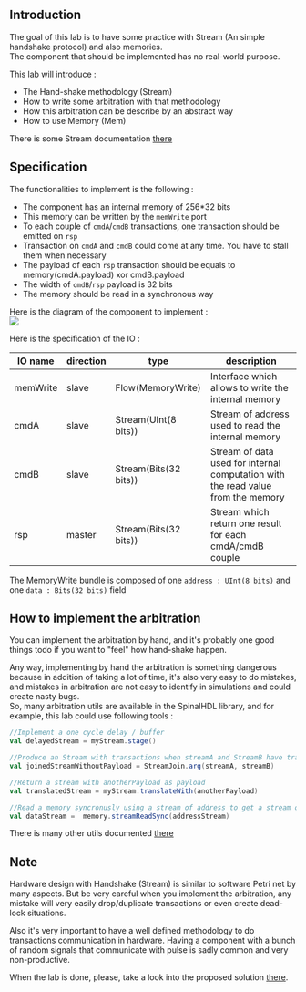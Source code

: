 ## Introduction
The goal of this lab is to have some practice with Stream (An simple handshake protocol) and also memories.<br>
The component that should be implemented has no real-world purpose.

This lab will introduce :
- The Hand-shake methodology (Stream)
- How to write some arbitration with that methodology
- How this arbitration can be describe by an abstract way
- How to use Memory (Mem)

There is some Stream documentation [there](https://spinalhdl.github.io/SpinalDoc-RTD/master/SpinalHDL/Libraries/stream.html)

## Specification
The functionalities to implement is the following :

- The component has an internal memory of 256*32 bits
- This memory can be written by the `memWrite` port
- To each couple of `cmdA`/`cmdB` transactions, one transaction should be emitted on `rsp`
- Transaction on `cmdA` and `cmdB` could come at any time. You have to stall them when necessary
- The payload of each `rsp` transaction should be equals to memory(cmdA.payload) xor cmdB.payload
- The width of `cmdB`/`rsp` payload is 32 bits
- The memory should be read in a synchronous way

Here is the diagram of the component to implement :<br>
![](assets/StreamUnit.svg)

Here is the specification of the IO :

| IO name | direction | type | description |
| ------ | ----------- | ------ | ------ |
| memWrite | slave | Flow(MemoryWrite) | Interface which allows to write the internal memory |
| cmdA | slave | Stream(UInt(8 bits)) | Stream of address used to read the internal memory |
| cmdB | slave | Stream(Bits(32 bits)) | Stream of data used for internal computation with the read value from the memory |
| rsp | master | Stream(Bits(32 bits)) | Stream which return one result for each cmdA/cmdB couple |

The MemoryWrite bundle is composed of one `address : UInt(8 bits)` and one `data : Bits(32 bits)` field

## How to implement the arbitration
You can implement the arbitration by hand, and it's probably one good things todo if you want to "feel" how hand-shake happen.

Any way, implementing by hand the arbitration is something dangerous because in addition of taking a lot of time, it's also very easy to do mistakes, and mistakes in arbitration are not easy to identify in simulations and could create nasty bugs.<br>
So, many arbitration utils are available in the SpinalHDL library, and for example, this lab could use following tools :

```scala
//Implement a one cycle delay / buffer
val delayedStream = myStream.stage()  

//Produce an Stream with transactions when streamA and StreamB have transactions
val joinedStreamWithoutPayload = StreamJoin.arg(streamA, streamB)  

//Return a stream with anotherPayload as payload
val translatedStream = myStream.translateWith(anotherPayload)   

//Read a memory syncronusly using a stream of address to get a stream of data
val dataStream =  memory.streamReadSync(addressStream)
```

There is many other utils documented [there](https://spinalhdl.github.io/SpinalDoc-RTD/master/SpinalHDL/Libraries/stream.html#utils)


## Note
Hardware design with Handshake (Stream) is similar to software Petri net by many aspects. But be very careful when you implement the arbitration, any mistake will very easily drop/duplicate transactions or even create dead-lock situations.

Also it's very important to have a well defined methodology to do transactions communication in hardware. Having a component with a bunch of random signals that communicate with pulse is sadly common and very non-productive.

When the lab is done, please, take a look into the proposed solution [there](assets/StreamUnit.solutionSimple).
